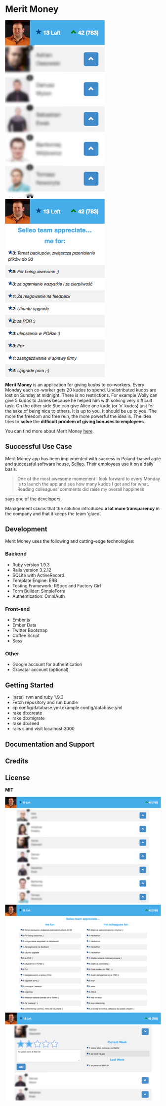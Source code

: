 # Merit Money

![](doc/assets/merit_money_coworkers_mobile.png)
![](doc/assets/merit_money_comments_mobile.png)

**Merit Money** is an application for giving *kudos* to co-workers. Every Monday each co-worker gets 20 kudos to spend.
Undistributed kudos are lost on Sunday at midnight.
There is no restrictions. For example Wolly can give 5 kudos to James because he helped him with solving very difficult
task. On the other side Sue can give Alice one kudo (or ’x’ kudos) just for the sake of being nice to others. It is up to you.
It should be up to you. The more the freedom and free rein, the more powerful the idea is. The idea tries to **solve**
the **difficult problem of giving bonuses to employees**.

You can find more about Merit Money [here](http://www.management30.com/workout/merit-money/).

## Successful Use Case
Merit Money app has been implemented with success in Poland-based agile and successful software house, [Selleo](http://selleo.com). Their
employees use it on a daily basis.

> One of the most awesome momement I look forward to every Monday is to 
> launch the app and see how many kudos I got and
> for what. Reading colleagues’ comments did raise my overall happiness

says one of the developers.

Management claims that the solution introduced **a lot more transparency** in the company and that it keeps the team ‘glued’.

## Development

Merit Money uses the following and cutting-edge technologies:

### Backend
- Ruby version 1.9.3
- Rails version 3.2.12
- SQLite with ActiveRecord.
- Template Engine: ERB
- Testing Framework: RSpec and Factory Girl
- Form Builder: SimpleForm
- Authentication: OmniAuth

### Front-end
- Ember.js
- Ember Data
- Twitter Bootstrap
- Coffee Script
- Sass

### Other
- Google account for authentication
- Gravatar account (optional)

## Getting Started

- Install rvm and ruby 1.9.3
- Fetch repository and run bundle
- cp config/database.yml.example config/database.yml
- rake db:create
- rake db:migrate
- rake db:seed
- rails s and visit localhost:3000

## Documentation and Support
## Credits

## License
**MIT**

![](doc/assets/merit_money_coworkers.png)
![](doc/assets/merit_money_comments.png)
![](doc/assets/merit_money_giving.png)
